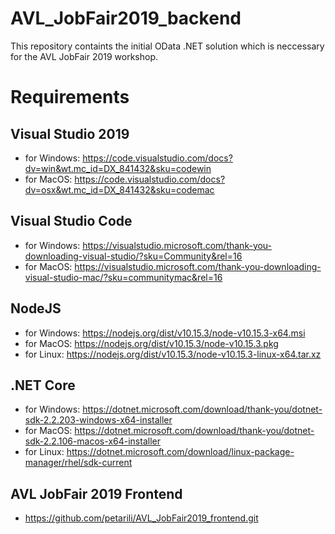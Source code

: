 # AVL_JobFair2019_backend

This repository containts the initial OData .NET solution which is neccessary for the AVL JobFair 2019 workshop. 

# Requirements

## Visual Studio 2019

 - for Windows: https://code.visualstudio.com/docs?dv=win&wt.mc_id=DX_841432&sku=codewin
 - for MacOS: https://code.visualstudio.com/docs?dv=osx&wt.mc_id=DX_841432&sku=codemac
 
## Visual Studio Code

 - for Windows: https://visualstudio.microsoft.com/thank-you-downloading-visual-studio/?sku=Community&rel=16
 - for MacOS: https://visualstudio.microsoft.com/thank-you-downloading-visual-studio-mac/?sku=communitymac&rel=16
 

## NodeJS

 - for Windows: https://nodejs.org/dist/v10.15.3/node-v10.15.3-x64.msi
 - for MacOS: https://nodejs.org/dist/v10.15.3/node-v10.15.3.pkg
 - for Linux: https://nodejs.org/dist/v10.15.3/node-v10.15.3-linux-x64.tar.xz


## .NET Core

 - for Windows: https://dotnet.microsoft.com/download/thank-you/dotnet-sdk-2.2.203-windows-x64-installer
 - for MacOS: https://dotnet.microsoft.com/download/thank-you/dotnet-sdk-2.2.106-macos-x64-installer
 - for Linux: https://dotnet.microsoft.com/download/linux-package-manager/rhel/sdk-current


## AVL JobFair 2019 Frontend

 - https://github.com/petarili/AVL_JobFair2019_frontend.git
